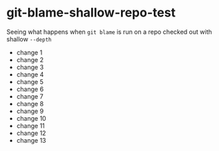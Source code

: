 # git-blame-shallow-repo-test
Seeing what happens when `git blame` is run on a repo checked out with shallow `--depth`
- change 1
- change 2
- change 3
- change 4
- change 5
- change 6
- change 7
- change 8
- change 9
- change 10
- change 11
- change 12
- change 13
